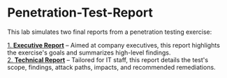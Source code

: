 # Penetration-Test-Report

This lab simulates two final reports from a penetration testing exercise:  

[1. **Executive Report**](https://github.com/Redfooxx/Penetration-Test-Report/blob/main/Penetration%20Test%20-%20Executive%20Report.pdf)  – Aimed at company executives, this report highlights the exercise's goals and summarizes high-level findings.  
[2. **Technical Report**](https://github.com/Redfooxx/Penetration-Test-Report/blob/main/Penetration%20Test%20-%20Technical%20Report.pdf) – Tailored for IT staff, this report details the test's scope, findings, attack paths, impacts, and recommended remediations.  
